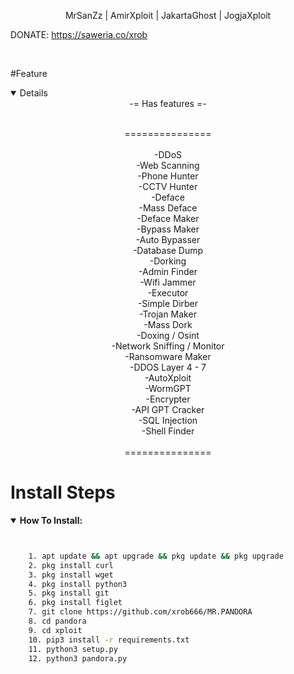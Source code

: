 

<p align="center">
MrSanZz | AmirXploit | JakartaGhost | JogjaXploit

DONATE: https://saweria.co/xrob
</center>
<span></span><br>
</p>

#Feature
<details open>
    <center>
-= Has features =-<br><br>

===============<br><br>
-DDoS<br>
-Web Scanning<br>
-Phone Hunter<br>
-CCTV Hunter<br>
-Deface<br>
-Mass Deface<br>
-Deface Maker<br>
-Bypass Maker<br>
-Auto Bypasser<br>
-Database Dump<br>
-Dorking<br>
-Admin Finder<br>
-Wifi Jammer<br>
-Executor<br>
-Simple Dirber<br>
-Trojan Maker<br>
-Mass Dork<br>
-Doxing / Osint <br>
-Network Sniffing / Monitor<br>
-Ransomware Maker<br>
-DDOS Layer 4 - 7<br>
-AutoXploit<br>
-WormGPT<br>
-Encrypter<br>
-API GPT Cracker<br>
-SQL Injection<br>
-Shell Finder<br><br>
===============<br>
</center>
</details>

# Install Steps
<details open>
    <summary><strong>How To Install:</strong></summary>

```bash


    1. apt update && apt upgrade && pkg update && pkg upgrade
    2. pkg install curl
    3. pkg install wget
    4. pkg install python3
    5. pkg install git
    6. pkg install figlet
    7. git clone https://github.com/xrob666/MR.PANDORA
    8. cd pandora
    9. cd xploit
    10. pip3 install -r requirements.txt
    11. python3 setup.py
    12. python3 pandora.py 
```
<span></span>
